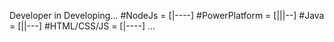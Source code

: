 Developer in Developing...
#NodeJs = [|----]
#PowerPlatform = [|||--]
#Java = [||---]
#HTML/CSS/JS = [|----]
...
